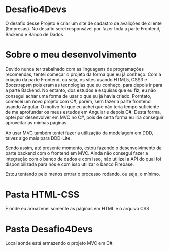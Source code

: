 # Desafio4Devs

O desafio desse Projeto é criar um site de cadastro de avalições de cliente (Empresas). No desafio serei responsável por fazer toda a parte Frontend, Backend e Banco de Dados

# Sobre o meu desenvolvimento

Devido nunca ter trabalhado com as linguagens de programações recomendas, tentei começar o projeto da forma que eu já conheço. Com a criação da parte Frontend, ou seja, os sites usando HTML5, CSS3 e Bootstrapsm pois eram as tecnologias que eu conheço, para depois ir para a parte Backend. No entanto, dos estudos e esquisas que eu fiz, eu não consegui achar uma forma de usar o que eu já havia criado. Porntato, comecei um novo projeto com C#, porém, sem fazer a parte frontend usando Angular. O motivo foi que eu achei que não teria tempo suficiente de me aprofundar os meus estudos em Angular e depois C#. Desta forma, optei por desenvolver em MVC no C#, pois de certa forma eu iria conseguir aproveitar as minhas páginas. 

Ao usar MVC também tentei fazer a utilização da modelagem em DDD, talvez algo mais para DDD-Lite.

Sendo assim, até presente momento, estou fazendo o desenvolvimento da parte backend com o frontend em MVC. Ainda não consegui fazer a integração com o banco de dados e com isso, não utilizei a API do qual foi disponibilizada para nós e com isso utilizar o banco Firebase. 

Estou tentando pelo menos entrar o processo rodando, ou seja, o mínimo. 

# Pasta HTML-CSS

É onde eu armazenei somente as páginas em HTML e o arquivo CSS

# Pasta Desafio4Devs

Local aonde está armazendo o projeto MVC em C#. 
